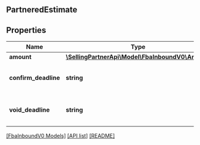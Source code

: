 ## PartneredEstimate

## Properties

Name | Type | Description | Notes
------------ | ------------- | ------------- | -------------
**amount** | [**\SellingPartnerApi\Model\FbaInboundV0\Amount**](Amount.md) |  |
**confirm_deadline** | **string** | A datetime string in ISO 8601 format | [optional]
**void_deadline** | **string** | A datetime string in ISO 8601 format | [optional]

[[FbaInboundV0 Models]](../) [[API list]](../../Api) [[README]](../../../README.md)
